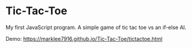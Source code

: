 # Tic-Tac-Toe
My first JavaScript program. A simple game of tic tac toe vs an if-else AI.

Demo: https://marklee7916.github.io/Tic-Tac-Toe/tictactoe.html
